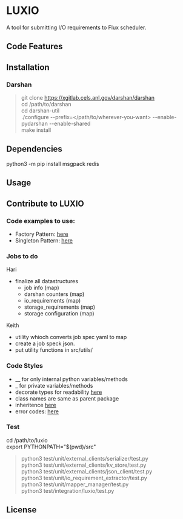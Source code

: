 # LUXIO

A tool for submitting I/O requirements to Flux scheduler.

## Code Features

## Installation

### Darshan

> git clone https://xgitlab.cels.anl.gov/darshan/darshan   
> cd /path/to/darshan   
> cd darshan-util  
>  ./configure --prefix=</path/to/wherever-you-want> --enable-pydarshan --enable-shared  
> make install

## Dependencies

python3 -m pip install msgpack redis

## Usage

## Contribute to LUXIO

### Code examples to use:

- Factory Pattern: [here](https://github.com/hariharan-devarajan/dlio_benchmark/blob/master/src/data_generator/generator_factory.py)
- Singleton Pattern: [here](https://github.com/hariharan-devarajan/dlio_benchmark/blob/master/src/utils/argument_parser.py#L30)

### Jobs to do
Hari
- finalize all datastructures
    - job info (map)
    - darshan counters (map)
    - io_requirements (map)
    - storage_requirements (map)
    - storage configuration (map)

Keith
- utility whioch converts job spec yaml to map
- create a job speck json.
- put utility functions in src/utils/


### Code Styles

- __ for only internal python variables/methods
- _ for private variables/methods
- decorate types for readability [here](https://docs.python.org/3/library/typing.html)
- class names are same as parent package
- inheritence [here](https://github.com/hariharan-devarajan/dlio_benchmark/blob/master/src/data_generator/data_generator.py#L10)
- error codes: [here](https://github.com/hariharan-devarajan/dlio_benchmark/blob/master/src/common/error_code.py)

### Test

cd /path/to/luxio  
export PYTHONPATH="$(pwd)/src"  
> python3 test/unit/external_clients/serializer/test.py  
> python3 test/unit/external_clients/kv_store/test.py  
> python3 test/unit/external_clients/json_client/test.py  
> python3 test/unit/io_requirement_extractor/test.py  
> python3 test/unit/mapper_manager/test.py  
> python3 test/integration/luxio/test.py  

## License
